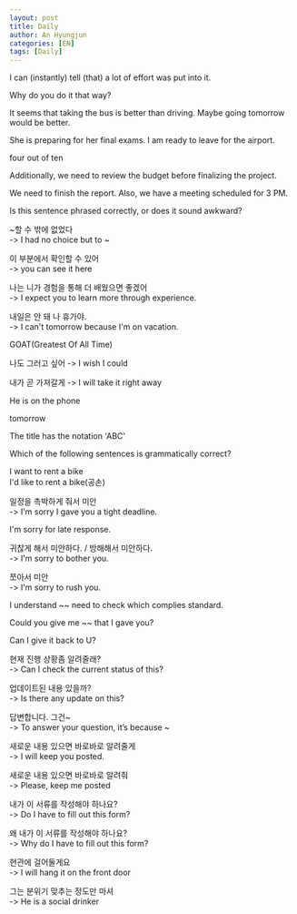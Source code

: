 ```yaml
---
layout: post
title: Daily
author: An Hyungjun
categories: [EN]
tags: [Daily]
---
```


I can (instantly) tell (that) a lot of effort was put into it.

Why do you do it that way?

It seems that taking the bus is better than driving.
Maybe going tomorrow would be better.

She is preparing for her final exams.
I am ready to leave for the airport.

four out of ten

Additionally, we need to review the budget before finalizing the project.

We need to finish the report. Also, we have a meeting scheduled for 3 PM.

Is this sentence phrased correctly, or does it sound awkward?

~할 수 밖에 없었다  
-> I had no choice but to ~

이 부분에서 확인할 수 있어  
-> you can see it here

나는 니가 경험을 통해 더 배웠으면 좋겠어  
-> I expect you to learn more through experience.

내일은 안 돼 나 휴가야.  
-> I can't tomorrow because I'm on vacation.

GOAT(Greatest Of All Time)

나도 그러고 싶어
-> I wish I could

내가 곧 가져갈게
-> I will take it right away

He is on the phone

tomorrow

The title has the notation 'ABC'

Which of the following sentences is grammatically correct?  

I want to rent a bike  
I'd like to rent a bike(공손)  

일정을 촉박하게 줘서 미안  
-> I'm sorry I gave you a tight deadline.  

I'm sorry for late response.

귀찮게 해서 미안하다. / 방해해서 미안하다.  
-> I'm sorry to bother you.

쪼아서 미안  
-> I'm sorry to rush you.

I understand ~~ need to check which complies standard.

Could you give me ~~ that I gave you?  

Can I give it back to U?

현재 진행 상황좀 알려줄래?  
-> Can I check the current status of this?  

업데이트된 내용 있을까?  
-> Is there any update on this?

답변합니다. 그건~  
-> To answer your question, it’s because ~

새로운 내용 있으면 바로바로 알려줄게  
-> I will keep you posted.

새로운 내용 있으면 바로바로 알려줘  
-> Please, keep me posted

내가 이 서류를 작성해야 하나요?  
-> Do I have to fill out this form?

왜 내가 이 서류를 작성해야 하나요?  
-> Why do I have to fill out this form?

현관에 걸어둘게요  
-> I will hang it on the front door

그는 분위기 맞추는 정도만 마셔  
-> He is a social drinker
